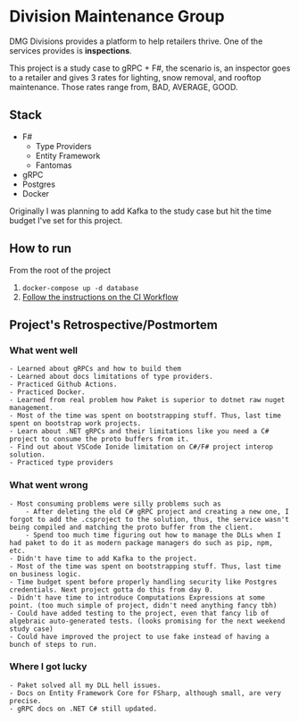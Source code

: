 # Division Maintenance Group

DMG Divisions provides a platform to help retailers thrive.
One of the services provides is **inspections**. 

This project is a study case to gRPC + F#, the scenario is, an inspector goes to a retailer and gives 3 rates for lighting, snow removal, and rooftop maintenance. Those rates range from, BAD, AVERAGE, GOOD.

## Stack
- F#
    - Type Providers
    - Entity Framework
    - Fantomas
- gRPC
- Postgres
- Docker

Originally I was planning to add Kafka to the study case but hit the time budget I've set for this project.

## How to run 

From the root of the project
1. `docker-compose up -d database`
2. [Follow the instructions on the CI Workflow](https://github.com/Marcos-Costa/dmg/blob/main/.github/workflows/dotnet.yml)

## Project's Retrospective/Postmortem

### What went well
    - Learned about gRPCs and how to build them
    - Learned about docs limitations of type providers.
    - Practiced Github Actions.
    - Practiced Docker.
    - Learned from real problem how Paket is superior to dotnet raw nuget management.
    - Most of the time was spent on bootstrapping stuff. Thus, last time spent on bootstrap work projects.
    - Learn about .NET gRPCs and their limitations like you need a C# project to consume the proto buffers from it.
    - Find out about VSCode Ionide limitation on C#/F# project interop solution.
    - Practiced type providers
### What went wrong
    - Most consuming problems were silly problems such as
        - After deleting the old C# gRPC project and creating a new one, I forgot to add the .csproject to the solution, thus, the service wasn't being compiled and matching the proto buffer from the client.
        - Spend too much time figuring out how to manage the DLLs when I had paket to do it as modern package managers do such as pip, npm, etc.
    - Didn't have time to add Kafka to the project.
    - Most of the time was spent on bootstrapping stuff. Thus, last time on business logic.
    - Time budget spent before properly handling security like Postgres credentials. Next project gotta do this from day 0.
    - Didn't have time to introduce Computations Expressions at some point. (too much simple of project, didn't need anything fancy tbh)
    - Could have added testing to the project, even that fancy lib of algebraic auto-generated tests. (looks promising for the next weekend study case)
    - Could have improved the project to use fake instead of having a bunch of steps to run.
### Where I got lucky
    - Paket solved all my DLL hell issues.
    - Docs on Entity Framework Core for FSharp, although small, are very precise.
    - gRPC docs on .NET C# still updated.

